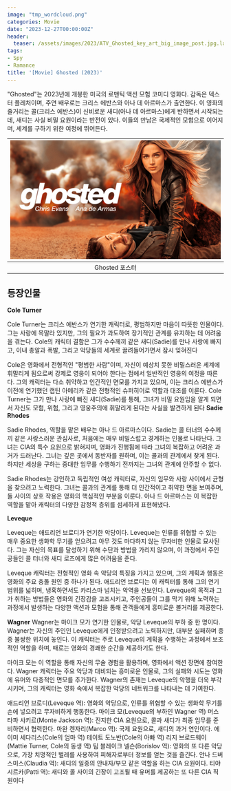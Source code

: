 ```yaml
---
image: "tmp_wordcloud.png"
categories: Movie
date: "2023-12-27T00:00:00Z"
header:
  teaser: /assets/images/2023/ATV_Ghosted_key_art_big_image_post.jpg.large_2x.jpg
tags:
- Spy
- Ramance
title: '[Movie] Ghosted (2023)'
---
```


"Ghosted"는 2023년에 개봉한 미국의 로맨틱 액션 모험 코미디 영화다. 감독은 덱스터 플레처이며, 주연 배우로는 크리스 에반스와 아나 데 아르마스가 출연한다. 이 영화의 줄거리는 콜(크리스 에반스)이 신비로운 새디(아나 데 아르마스)에게 반하면서 시작되는데, 새디는 사실 비밀 요원이라는 반전이 있다. 이들의 만남은 국제적인 모험으로 이어지며, 세계를 구하기 위한 여정에 뛰어든다.

|![](/assets/images/2023/ATV_Ghosted_key_art_big_image_post.jpg.large_2x.jpg)|
|:---:|
|Ghosted 포스터|

## 등장인물

**Cole Turner**

Cole Turner는 크리스 에반스가 연기한 캐릭터로, 평범하지만 마음이 따뜻한 인물이다. 그는 사랑에 목말라 있지만, 그의 필요가 과도하여 장기적인 관계를 유지하는 데 어려움을 겪는다. Cole의 캐릭터 결함은 그가 수수께끼 같은 새디(Sadie)를 만나 사랑에 빠지고, 이내 총알과 폭발, 그리고 악당들의 세계로 끌려들어가면서 잠시 잊혀진다​

Cole은 영화에서 전형적인 "평범한 사람"이며, 자신이 예상치 못한 비밀스러운 세계에 휘말리게 됨으로써 강제로 영웅이 되어야 한다는 점에서 일반적인 영웅의 여정을 따른다. 그의 캐릭터는 다소 취약하고 인간적인 면모를 가지고 있으며, 이는 크리스 에반스가 이전에 연기했던 캡틴 아메리카 같은 전형적인 슈퍼히어로 역할과 대조를 이룬다. Cole Turner는 그가 만나 사랑에 빠진 새디(Sadie)를 통해, 그녀가 비밀 요원임을 알게 되면서 자신도 모험, 위험, 그리고 영웅주의에 휘말리게 된다는 사실을 발견하게 된다​
​
**Sadie Rhodes**

Sadie Rhodes, 역할을 맡은 배우는 아나 드 아르마스이다. Sadie는  콜 터너의 수수께끼 같은 사랑스러운 관심사로, 처음에는 매우 비밀스럽고 경계하는 인물로 나타난다. 그녀는 CIA의 특수 요원으로 밝혀지며, 영화가 진행됨에 따라 그녀의 복잡하고 어려운 과거가 드러난다. 그녀는 깊은 곳에서 동반자를 원하며, 이는 콜과의 관계에서 찾게 된다. 하지만 세상을 구하는 중대한 임무를 수행하기 전까지는 그녀의 관계에 안주할 수 없다.

Sadie Rhodes는 강인하고 독립적인 여성 캐릭터로, 자신의 임무와 사랑 사이에서 균형을 찾으려고 노력한다. 그녀는 콜과의 관계를 통해 더 인간적이고 취약한 면을 보여주며, 둘 사이의 상호 작용은 영화의 핵심적인 부분을 이룬다. 아나 드 아르마스는 이 복잡한 역할을 맡아 캐릭터의 다양한 감정적 층위를 섬세하게 표현해냈다.

**Leveque**

Leveque는 애드리언 브로디가 연기한 악당이다. Leveque는 인류를 위협할 수 있는 매우 중요한 생화학 무기를 얻으려고 아무 것도 마다하지 않는 무자비한 인물로 묘사된다. 그는 자신의 목표를 달성하기 위해 수단과 방법을 가리지 않으며, 이 과정에서 주인공들인 콜 터너와 새디 로즈에게 많은 어려움을 준다.

Leveque 캐릭터는 전형적인 영화 속 악당의 특징을 가지고 있으며, 그의 계획과 행동은 영화의 주요 충돌 원인 중 하나가 된다. 애드리언 브로디는 이 캐릭터를 통해 그의 연기 범위를 넓히며, 냉혹하면서도 카리스마 넘치는 악역을 선보인다. Leveque의 목적과 그가 취하는 방법들은 영화의 긴장감을 고조시키고, 주인공들이 그를 막기 위해 노력하는 과정에서 발생하는 다양한 액션과 모험을 통해 관객들에게 흥미로운 볼거리를 제공한다.

**Wagner**
Wagner는 마이크 모가 연기한 인물로, 악당 Leveque의 부하 중 한 명이다. Wagner는 자신의 주인인 Leveque에게 인정받으려고 노력하지만, 대부분 실패하며 종종 불쌍한 위치에 놓인다. 이 캐릭터는 주로 Leveque의 계획을 수행하는 과정에서 보조적인 역할을 하며, 때로는 영화의 경쾌한 순간을 제공하기도 한다.

마이크 모는 이 역할을 통해 자신의 무술 경험을 활용하며, 영화에서 액션 장면에 참여한다. Wagner 캐릭터는 주요 악당과 대비되는 흥미로운 인물로, 그의 실패와 시도는 영화에 유머와 다층적인 면모를 추가한다. Wagner의 존재는 Leveque의 악행을 더욱 부각시키며, 그의 캐릭터는 영화 속에서 복잡한 악당의 네트워크를 나타내는 데 기여한다.


애드리언 브로디(Leveque 역): 영화의 악당으로, 인류를 위협할 수 있는 생화학 무기를 손에 넣으려고 무자비하게 행동한다.
마이크 모(Leveque의 부하인 Wagner 역)
머스타파 샤키르(Monte Jackson 역): 진지한 CIA 요원으로, 콜과 새디가 최종 임무를 준비하면서 협력한다.
마완 켄자리(Marco 역): 국제 요원으로, 새디의 과거 연인이다.
에이미 세다리스(Cole의 엄마 역)
테이트 도노반(Cole의 아빠 역)
리지 브로드웨이(Mattie Turner, Cole의 동생 역)
팀 블레이크 넬슨(Borislov 역): 영화의 또 다른 악당으로, 가장 치명적인 벌레를 사용하여 피해자로부터 정보를 얻는 것을 즐긴다.
안나 드버 스미스(Claudia 역): 새디의 일종의 안내자/부모 같은 역할을 하는 CIA 요원이다.
티야 시르카(Patti 역): 새디와 콜 사이의 긴장이 고조될 때 유머를 제공하는 또 다른 CIA 직원이다